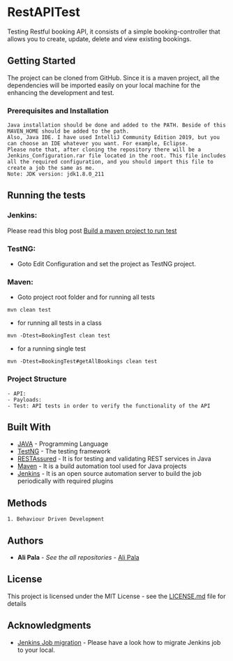 # RestAPITest
Testing Restful booking API, it consists of a simple booking-controller that allows you to create, update, delete and view existing bookings.

## Getting Started

The project can be cloned from GitHub. Since it is a maven project, all the dependencies will be imported easily on your local machine for the enhancing the development and test.

### Prerequisites and Installation

```
Java installation should be done and added to the PATH. Beside of this MAVEN_HOME should be added to the path. 
Also, Java IDE. I have used IntelliJ Community Edition 2019, but you can choose an IDE whatever you want. For example, Eclipse.
Please note that, after cloning the repository there will be a Jenkins_Configuration.rar file located in the root. This file includes all the required configuration, and you should import this file to create a job the same as me. 
Note: JDK version: jdk1.8.0_211
```

## Running the tests

### Jenkins:
Please read this blog post [Build a maven project to run test](https://medium.com/@anusha.sharma3010/build-a-simple-maven-project-in-jenkins-da7a2a4ae202)

### TestNG: 
* Goto Edit Configuration and set the project as TestNG project.
### Maven: 
* Goto project root folder and for running all tests
```
mvn clean test
```
* for running all tests in a class
```
mvn -Dtest=BookingTest clean test
```
* for a running single test
```
mvn -Dtest=BookingTest#getAllBookings clean test
```

### Project Structure
```
- API: 
- Payloads: 
- Test: API tests in order to verify the functionality of the API
```


## Built With

* [JAVA](https://docs.oracle.com/javase/8/docs/technotes/guides/language/index.html) - Programming Language
* [TestNG](https://testng.org/doc/) - The testing framework
* [RESTAssured](http://rest-assured.io/) - It is for testing and validating REST services in Java
* [Maven](https://maven.apache.org/) - It is a build automation tool used for Java projects
* [Jenkins](https://jenkins.io/) - It is an open source automation server to build the job periodically with required plugins




## Methods
``` 
1. Behaviour Driven Development
``` 

## Authors

* **Ali Pala** - *See the all repositories* - [Ali Pala](https://github.com/alipala)

## License

This project is licensed under the MIT License - see the [LICENSE.md](LICENSE.md) file for details

## Acknowledgments

* [Jenkins Job migration](https://staxmanade.com/2015/01/how-to-migrate-a-jenkins-job-to-new-jenkins-server/) - Please have a look how to migrate Jenkins job to your local. 


